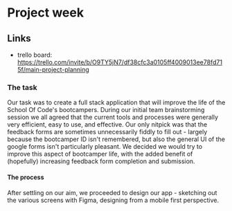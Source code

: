 # Project week

## Links

- trello board: https://trello.com/invite/b/O9TY5jN7/df38cfc3a0105ff4009013ee78fd715f/main-project-planning

### The task

Our task was to create a full stack application that will improve the life of the School Of Code's bootcampers. During our initial team brainstorming session we all agreed that the current tools and processes were generally very efficient, easy to use, and effective. Our only nitpick was that the feedback forms are sometimes unnecessarily fiddly to fill out - largely because the bootcamper ID isn't remembered, but also the general UI of the google forms isn't particularly pleasant. We decided we would try to improve this aspect of bootcamper life, with the added benefit of (hopefully) increasing feedback form completion and submission.

#### The process

After settling on our aim, we proceeded to design our app - sketching out the various screens with Figma, designing from a mobile first perspective.
